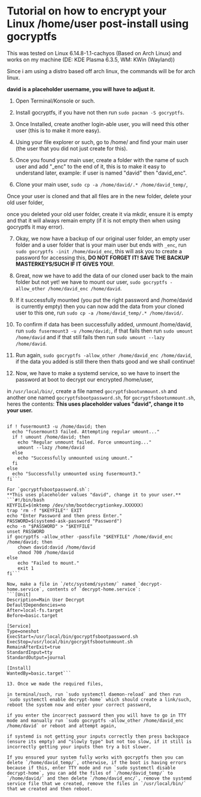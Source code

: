 # Tutorial on how to encrypt your Linux /home/user post-install using gocryptfs

This was tested on Linux 6.14.8-1.1-cachyos (Based on Arch Linux) and works on my machine (DE: KDE Plasma 6.3.5, WM: KWin (Wayland))

Since i am using a distro based off arch linux, the commands will be for arch linux.

**david is a placeholder username, you will have to adjust it.**

1. Open Terminal/Konsole or such.

2. Install gocryptfs, if you have not then run `sudo pacman -S gocryptfs`.

3. Once Installed, create another login-able user, you will need this other user (this is to make it more easy).

4. Using your file explorer or such, go to /home/ and find your main user (the user that you did not just create for this).

5. Once you found your main user, create a folder with the name of such user and add "_enc" to the end of it, this is to make it easy to understand  later, example: if user is named "david" then "david_enc".

6. Clone your main user, `sudo cp -a /home/david/.* /home/david_temp/`, 

Once your user is cloned and that all files are in the new folder, delete your old user folder, 

once you deleted your old user folder, create it via mkdir, ensure it is empty and that it will always remain empty (if it is not empty then when using gocryptfs it may error).

7. Okay, we now have a backup of our original user folder, an empty user folder and a user folder that is your main user but ends with `_enc`, run `sudo gocryptfs -init /home/david_enc`, this will ask you to create a password for accessing this, **DO NOT FORGET IT! SAVE THE BACKUP MASTERKEYS/SUCH IF IT GIVES YOU!**.

8. Great, now we have to add the data of our cloned user back to the main folder but not yet! we have to mount our user, `sudo gocryptfs -allow_other /home/david_enc /home/david`.

9. If it successfully mounted (you put the right password and /home/david is currently empty) then you can now add the data from your cloned user to this one, run `sudo cp -a /home/david_temp/.* /home/david/`.

10. To confirm if data has been successfully added, unmount /home/david, run `sudo fusermount3 -u /home/david;`, if that fails then run `sudo umount /home/david` and if that still fails then run `sudo umount --lazy /home/david`.

11. Run again, `sudo gocryptfs -allow_other /home/david_enc /home/david`, if the data you added is still there then thats good and we shall continue!

12. Now, we have to make a systemd service, so we have to insert the password at boot to decrypt our encrypted /home/user, 

in `/usr/local/bin/`, create a file named `gocryptfsbootunmount.sh` and another one named `gocryptfsbootpassword.sh`, for `gocryptfsbootunmount.sh`, heres the contents:
**This uses placeholder values "david", change it to your user.**
```#!/bin/bash

if ! fusermount3 -u /home/david; then
  echo "fusermount3 failed. Attempting regular umount..."
  if ! umount /home/david; then
    echo "Regular unmount failed. Force unmounting..."
    umount --lazy /home/david
  else
    echo "Successfully unmounted using umount."
  fi
else
  echo "Successfully unmounted using fusermount3."
fi```

For `gocryptfsbootpassword.sh`:
**This uses placeholder values "david", change it to your user.**
```#!/bin/bash
KEYFILE=$(mktemp /dev/shm/bootdecryptionkey.XXXXXX)
trap 'rm -f "$KEYFILE"' EXIT
echo "Enter Password and then press Enter."
PASSWORD=$(systemd-ask-password "Password")
echo -n "$PASSWORD" > "$KEYFILE"
unset PASSWORD
if gocryptfs -allow_other -passfile "$KEYFILE" /home/david_enc /home/david; then
    chown david:david /home/david
    chmod 700 /home/david
else
    echo "Failed to mount."
    exit 1
fi```

Now, make a file in `/etc/systemd/system/` named `decrypt-home.service`, contents of `decrypt-home.service`:
```[Unit]
Description=Main User Decrypt
DefaultDependencies=no
After=local-fs.target
Before=basic.target

[Service]
Type=oneshot
ExecStart=/usr/local/bin/gocryptfsbootpassword.sh
ExecStop=/usr/local/bin/gocryptfsbootunmount.sh
RemainAfterExit=true
StandardInput=tty
StandardOutput=journal

[Install]
WantedBy=basic.target```

13. Once we made the required files, 

in terminal/such, run `sudo systemctl daemon-reload` and then run `sudo systemctl enable decrypt-home` which should create a link/such, reboot the system now and enter your correct password, 

if you enter the incorrect password then you will have to go in TTY mode and manually run `sudo gocryptfs -allow_other /home/david_enc /home/david` or reboot and attempt again, 

if systemd is not getting your inputs correctly then press backspace (ensure its empty) and "slowly type" but not too slow, if it still is incorrectly getting your inputs then try a bit slower.

If you ensured your system fully works with gocryptfs then you can delete `/home/david_temp/`, otherwise, if the boot is having errors because if this, enter TTY mode and run `sudo systemctl disable decrypt-home`, you can add the files of `/home/david_temp/` to `/home/david/` and then delete `/home/david_enc/`, remove the systemd service file that we created, remove the files in `/usr/local/bin/` that we created and then reboot.

